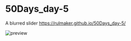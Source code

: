 # 50Days_day-5

A blurred slider
https://rulmaker.github.io/50Days_day-5/

![preview](https://raw.githubusercontent.com/rulmaker/50Days_day-5/main/assets/Sin%20t%C3%ADtulo.png)
